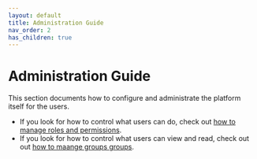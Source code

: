 ```yaml
---
layout: default
title: Administration Guide
nav_order: 2
has_children: true
---
```


# Administration Guide

This section documents how to configure and administrate the platform itself for
the users.

* If you look for how to control what users can do, check out [how to manage
  roles and permissions](/docs/admin/roles).
* If you look for how to control what users can view and read, check out out
  [how to maange groups groups](/docs/admin/groups).
